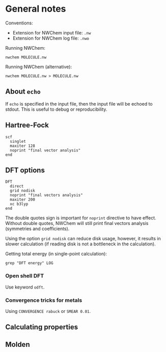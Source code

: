 # General notes

Conventions:

- Extension for NWChem input file: `.nw`
- Extension for NWChem log file: `.nwo`

Running NWChem:
```
nwchem MOLECULE.nw
```

Running NWChem (alternative):
```
nwchem MOLECULE.nw > MOLECULE.nw
```

## About `echo`

If `echo` is specified in the input file, then the input file will be echoed
to stdout. This is useful to debug or reproducibility.

## Hartree-Fock 

```
scf
  singlet
  maxiter 128
  noprint "final vector analysis"
end
```


## DFT options

```
DFT
  direct
  grid nodisk
  noprint "final vectors analysis"
  maxiter 200
  xc b3lyp
end
```

The double quotes sign is important for `noprint` directive to have effect. Without
double quotes, NWChem will still print final vectors analysis (symmetries and
coefficients).

Using the option `grid nodisk` can reduce disk usage, however, it results in slower
calculation (if reading disk is not a bottleneck in the calculation).

Getting total energy (in single-point calculation):
```
grep "DFT energy" LOG
```

### Open shell DFT

Use keyword `odft`.

### Convergence tricks for metals

Using `CONVERGENCE rabuck` or `SMEAR 0.01`.

## Calculating properties

## Molden




